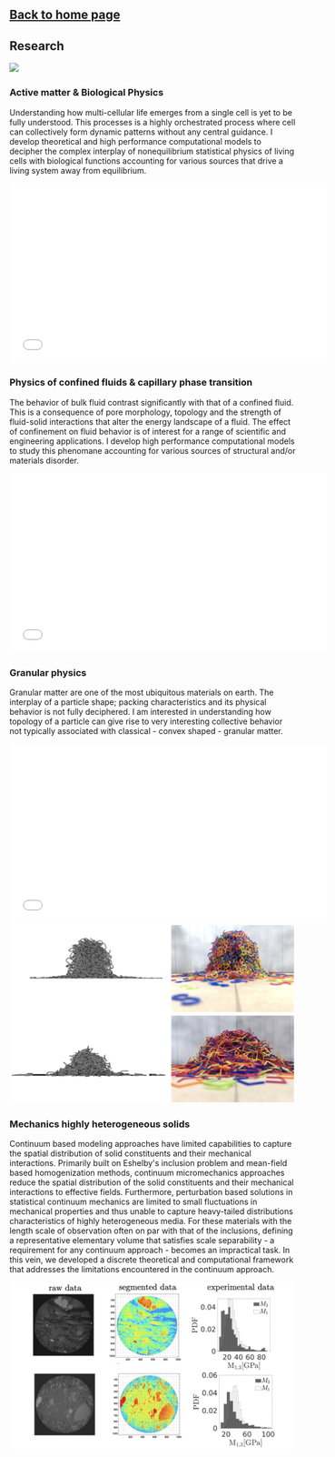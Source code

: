 ## [Back to home page](/index)

## Research
<img src="images/research_program?raw=true"/>

### Active matter & Biological Physics

Understanding how multi-cellular life emerges from a single cell is yet to be fully understood. This processes is a highly orchestrated process where cell can collectively form dynamic patterns without any central guidance. I develop theoretical and high performance computational models to decipher the complex interplay of nonequilibrium statistical physics of living cells with biological functions accounting for various sources that drive a living system away from equilibrium. 

<iframe width="560" height="315" src="/movies/3d_mpf_simulation.gif" frameborder="0" allowfullscreen></iframe>

### Physics of confined fluids & capillary phase transition

The behavior of bulk fluid contrast significantly with that of a confined fluid. This is a consequence of pore morphology, topology and the strength of fluid-solid interactions that alter the energy landscape of a fluid. The effect of confinement on fluid behavior is of interest for a range of scientific and engineering applications. I develop high performance computational models to study this phenomane accounting for various sources of structural and/or materials disorder. 

<iframe width="560" height="315" src="/movies/CGDFT_2D.gif" frameborder="0" allowfullscreen></iframe>

### Granular physics

Granular matter are one of the most ubiquitous materials on earth. The interplay of a particle shape; packing characteristics and its physical behavior is not fully deciphered. I am interested in understanding how topology of a particle can give rise to very interesting collective behavior not typically associated with classical - convex shaped - granular matter.  

<iframe width="560" height="315" src="/movies/staple_shaped.gif" frameborder="0" allowfullscreen></iframe>
<img src="images/entangled.png" width="560" height="315">

### Mechanics highly heterogeneous solids

Continuum based modeling approaches have limited capabilities to capture the spatial distribution of solid constituents and their mechanical interactions. Primarily built on Eshelby's inclusion problem and mean-field based homogenization methods, continuum micromechanics approaches reduce the spatial distribution of the solid constituents and their mechanical interactions to effective fields. Furthermore, perturbation based solutions in statistical continuum mechanics are limited to small fluctuations in mechanical properties and thus unable to capture heavy-tailed distributions characteristics of highly heterogeneous media. For these materials with the length scale of observation often on par with that of the inclusions, defining a representative elementary volume that satisfies scale separability - a requirement for any continuum approach - becomes an impractical task. In this vein, we developed a discrete theoretical and computational framework that addresses the limitations encountered in the continuum approach.

<img src="images/mechanics.png?raw=true"/>

<!--Poromechanics is dedicated to the modeling and prediction of how porous materials deform in response to various external loadings. These loadings range from fluid–solid interactions by a variety of pressures at the liquid–solid interface to complex physical chemistry phenomena at the pore scale that produce a mechanical deformation (including fracture) of the solid. The classical backbone of poromechanics is based on continuum theories, ever since Maurice A. Biot defined the kinematics of deformation of the skeleton within the classical continuum mechanics framework as the refer- ence for the description of the flow of the liquid phase through the pore space. Although continuum poromechanics theory has entered and transformed many engineering fields ranging from civil and environmental engineering and geophysics applications to biomechanics and the food industry, the intrinsic limitations of the theory relate to the very foundations of the continuum model, including scale separability and its impact on the relevance of the differential operators defining the momentum balance and displacement–strain operators. To address these limitations, we proposed a discrete re-formulation of the theory that can be applied to porous materials with a highly heterogeneous solid while accounting for anisotropy.!-->



